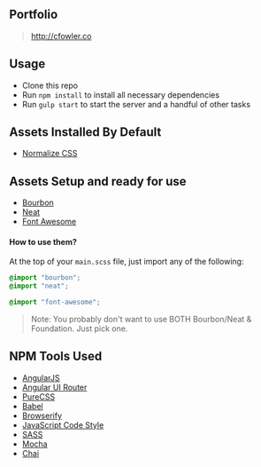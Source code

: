 ## Portfolio

> http://cfowler.co


## Usage

- Clone this repo
- Run `npm install` to install all necessary dependencies
- Run `gulp start` to start the server and a handful of other tasks


## Assets Installed By Default

- [Normalize CSS](https://necolas.github.io/normalize.css/)

## Assets Setup and ready for use

- [Bourbon](http://bourbon.io/)
- [Neat](http://neat.bourbon.io/)
- [Font Awesome](https://fortawesome.github.io/Font-Awesome/)


#### How to use them?

At the top of your `main.scss` file, just import any of the following:

```scss
@import "bourbon";
@import "neat";

@import "font-awesome";
```

> Note: You probably don't want to use BOTH Bourbon/Neat & Foundation. Just pick one.

## NPM Tools Used
- [AngularJS](http://angularjs.org)
- [Angular UI Router](http://angular-ui.github.io/ui-router/site/#/api/ui.router)
- [PureCSS](http://purecss.io/)
- [Babel](https://babeljs.io/)
- [Browserify](http://browserify.org/)
- [JavaScript Code Style](http://jscs.info/)
- [SASS](http://sass-lang.com/)
- [Mocha](https://mochajs.org/)
- [Chai](http://chaijs.com/)
